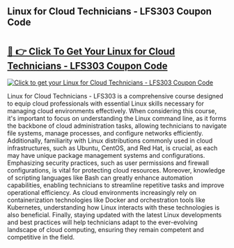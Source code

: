 ## Linux for Cloud Technicians - LFS303 Coupon Code

# <h2><a href="https://gitdownloader.com/linuxfoundation.php">🔗 👉 Click To Get Your Linux for Cloud Technicians - LFS303 Coupon Code</a></h2>

[![Click to get your Linux for Cloud Technicians - LFS303 Coupon Code](https://gitdownloader.com/linuxfoundation.jpg)](https://gitdownloader.com/linuxfoundation.php)

Linux for Cloud Technicians - LFS303 is a comprehensive course designed to equip cloud professionals with essential Linux skills necessary for managing cloud environments effectively. When considering this course, it's important to focus on understanding the Linux command line, as it forms the backbone of cloud administration tasks, allowing technicians to navigate file systems, manage processes, and configure networks efficiently. Additionally, familiarity with Linux distributions commonly used in cloud infrastructures, such as Ubuntu, CentOS, and Red Hat, is crucial, as each may have unique package management systems and configurations. Emphasizing security practices, such as user permissions and firewall configurations, is vital for protecting cloud resources. Moreover, knowledge of scripting languages like Bash can greatly enhance automation capabilities, enabling technicians to streamline repetitive tasks and improve operational efficiency. As cloud environments increasingly rely on containerization technologies like Docker and orchestration tools like Kubernetes, understanding how Linux interacts with these technologies is also beneficial. Finally, staying updated with the latest Linux developments and best practices will help technicians adapt to the ever-evolving landscape of cloud computing, ensuring they remain competent and competitive in the field.